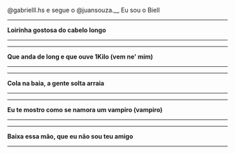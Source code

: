 @gabrielll.hs
e segue o 
@juansouza.__
Eu sou o Biell



<hr/><b>Loirinha gostosa do cabelo longo<b><hr/>
<hr/>Que anda de long e que ouve 1Kilo (vem ne' mim)<hr/>
<hr/>Cola na baia, a gente solta arraia<hr/>
<hr/>Eu te mostro como se namora um vampiro (vampiro)<hr/>
<hr/>Baixa essa mão, que eu não sou teu amigo<hr/>

